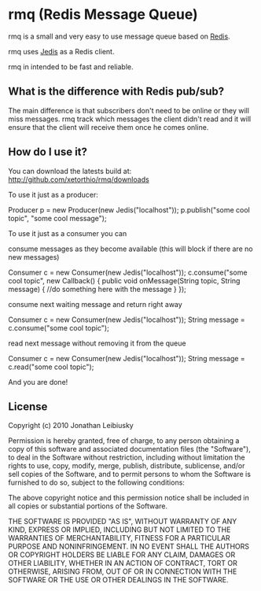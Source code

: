 # rmq (Redis Message Queue)

rmq is a small and very easy to use message queue based on [Redis](http://github.com/antirez/redis "Redis").

rmq uses [Jedis](http://github.com/xetorthio/jedis "Jedis") as a Redis client.

rmq in intended to be fast and reliable.

## What is the difference with Redis pub/sub?

The main difference is that subscribers don't need to be online or they will miss messages. rmq track which messages the client didn't read and it will ensure that the client will receive them once he comes online.

## How do I use it?

You can download the latests build at: 
    http://github.com/xetorthio/rmq/downloads

To use it just as a producer:

  Producer p = new Producer(new Jedis("localhost"));
  p.publish("some cool topic", "some cool message");

To use it just as a consumer you can

consume messages as they become available (this will block if there are no new messages)

  Consumer c = new Consumer(new Jedis("localhost"));
  c.consume("some cool topic", new Callback() {
    public void onMessage(String topic, String message) {
  	  //do something here with the message
    }
  });

consume next waiting message and return right away

  Consumer c = new Consumer(new Jedis("localhost"));
  String message = c.consume("some cool topic");

read next message without removing it from the queue

  Consumer c = new Consumer(new Jedis("localhost"));
  String message = c.read("some cool topic");

And you are done!

## License

Copyright (c) 2010 Jonathan Leibiusky

Permission is hereby granted, free of charge, to any person
obtaining a copy of this software and associated documentation
files (the "Software"), to deal in the Software without
restriction, including without limitation the rights to use,
copy, modify, merge, publish, distribute, sublicense, and/or sell
copies of the Software, and to permit persons to whom the
Software is furnished to do so, subject to the following
conditions:

The above copyright notice and this permission notice shall be
included in all copies or substantial portions of the Software.

THE SOFTWARE IS PROVIDED "AS IS", WITHOUT WARRANTY OF ANY KIND,
EXPRESS OR IMPLIED, INCLUDING BUT NOT LIMITED TO THE WARRANTIES
OF MERCHANTABILITY, FITNESS FOR A PARTICULAR PURPOSE AND
NONINFRINGEMENT. IN NO EVENT SHALL THE AUTHORS OR COPYRIGHT
HOLDERS BE LIABLE FOR ANY CLAIM, DAMAGES OR OTHER LIABILITY,
WHETHER IN AN ACTION OF CONTRACT, TORT OR OTHERWISE, ARISING
FROM, OUT OF OR IN CONNECTION WITH THE SOFTWARE OR THE USE OR
OTHER DEALINGS IN THE SOFTWARE.